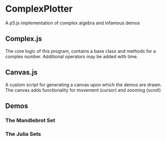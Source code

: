 # ComplexPlotter
A p5.js implementation of complex algebra and infamous demos
## Complex.js
The core logic of this program, contains a base class and methods for a complex number. Additional operators may be added with time.
## Canvas.js
A custom script for generating a canvas upon which the demos are drawn. The canvas adds functionality for movement (cursor) and zooming (scroll)

## Demos
### The Mandlebrot Set

### The Julia Sets
